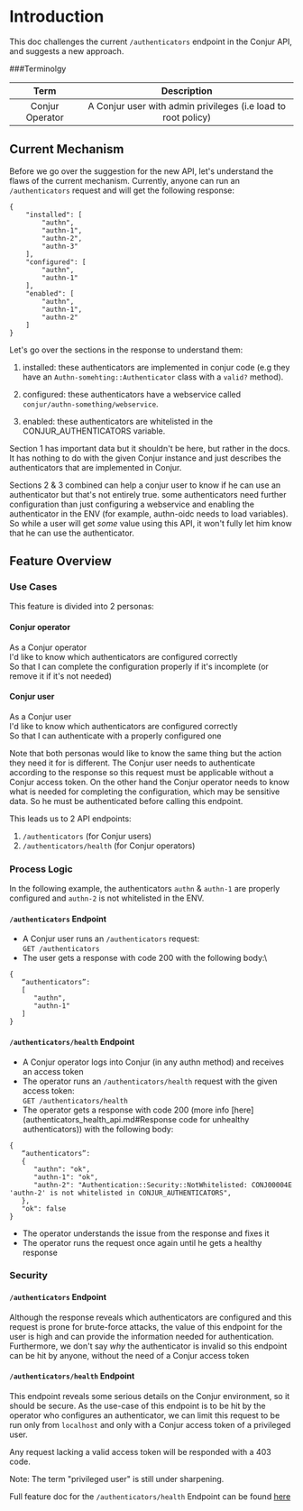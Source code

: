 # Introduction

This doc challenges the current `/authenticators` endpoint in the Conjur API, and
suggests a new approach.

###Terminolgy

|     **Term**    |                       **Description**                       |
|:---------------:|:-------------------------------------------------------------:|
| Conjur Operator | A Conjur user with admin privileges (i.e load to root policy) |

## Current Mechanism

Before we go over the suggestion for the new API, let's understand the flaws of
the current mechanism. Currently, anyone can run an `/authenticators` request 
and will get the following response:
```
{
    "installed": [
        "authn",
        "authn-1",
        "authn-2",
        "authn-3"
    ],
    "configured": [
        "authn",
        "authn-1"
    ],
    "enabled": [
        "authn",
        "authn-1",
        "authn-2"
    ]
}
```

Let's go over the sections in the response to understand them:

1. installed: these authenticators are implemented in conjur code 
(e.g they have an `Authn-somehting::Authenticator` class with a `valid?` method).

2. configured: these authenticators have a webservice called 
`conjur/authn-something/webservice`.

3. enabled: these authenticators are whitelisted in the CONJUR_AUTHENTICATORS variable.

Section 1 has important data but it shouldn't be here, but rather in the docs. It has
nothing to do with the given Conjur instance and just describes the authenticators that
are implemented in Conjur.

Sections 2 & 3 combined can help a conjur user to know if he can use an authenticator
but that's not entirely true. some authenticators need further configuration than 
just configuring a webservice and enabling the authenticator in the ENV (for example, 
authn-oidc needs to load variables). So while a user will get _some_ value using this API, 
it won't fully let him know that he can use the authenticator.

## Feature Overview 

### Use Cases

This feature is divided into 2 personas:

#### Conjur operator

As a Conjur operator\
I'd like to know which authenticators are configured correctly\
So that I can complete the configuration properly if it's incomplete (or remove
it if it's not needed)

#### Conjur user

As a Conjur user\
I'd like to know which authenticators are configured correctly\
So that I can authenticate with a properly configured one

Note that both personas would like to know the same thing but the action they need
it for is different. The Conjur user needs to authenticate according to the response
so this request must be applicable without a Conjur access token. On the other hand 
the Conjur operator needs to know what is needed for completing the configuration,
which may be sensitive data. So he must be authenticated before calling this endpoint.

This leads us to 2 API endpoints:

1. `/authenticators` (for Conjur users)
2. `/authenticators/health` (for Conjur operators)

### Process Logic

In the following example, the authenticators `authn` & `authn-1` are properly configured
and `authn-2` is not whitelisted in the ENV.

#### `/authenticators` Endpoint

- A Conjur user runs an `/authenticators` request:\
`GET /authenticators`
- The user gets a response with code 200 with the following body:\
```
{
   “authenticators”:
   [
      "authn",
      "authn-1"
   ]
}
```

#### `/authenticators/health` Endpoint

- A Conjur operator logs into Conjur (in any authn method) and receives an access token
- The operator runs an `/authenticators/health` request with the given access token:\
`GET /authenticators/health`
- The operator gets a response with code 200 (more info [here](authenticators_health_api.md#Response code for unhealthy authenticators)) with the following body:
```
{
   “authenticators”:
   {
      "authn": "ok",
      "authn-1": "ok",
      "authn-2": "Authentication::Security::NotWhitelisted: CONJ00004E 'authn-2' is not whitelisted in CONJUR_AUTHENTICATORS", 
   },
   "ok": false
}
```
- The operator understands the issue from the response and fixes it
- The operator runs the request once again until he gets a healthy response

### Security

#### `/authenticators` Endpoint

Although the response reveals which authenticators are configured and this request is prone
for brute-force attacks, the value of this endpoint for the user is high and can
provide the information needed for authentication. Furthermore, we don't say _why_
the authenticator is invalid so this endpoint can be hit by anyone,
without the need of a Conjur access token

#### `/authenticators/health` Endpoint

This endpoint reveals some serious details on the Conjur environment, so it should be 
secure. As the use-case of this endpoint is to be hit by the operator who configures an
authenticator, we can limit this request to be run only from `localhost` and only
with a Conjur access token of a privileged user.

Any request lacking a valid access token will be responded with a 403 code.

Note: The term "privileged user" is still under sharpening.

Full feature doc for the `/authenticators/health` Endpoint can be found [here](authenticators_health_api.md)